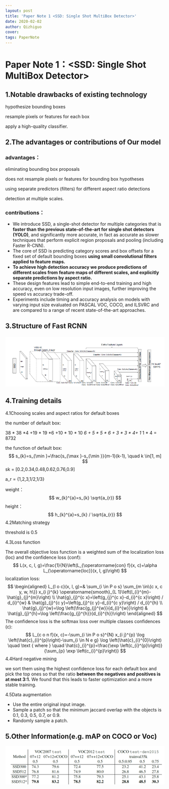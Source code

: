 ```yaml
---
layout: post
title: 'Paper Note 1 <SSD: Single Shot MultiBox Detector>'
date: 2020-02-02
author: Qizhiguo
cover: 
tags: PaperNote
---
```


# Paper Note 1：<SSD: Single Shot MultiBox Detector>

## 1.Notable drawbacks of existing technology


hypothesize bounding boxes

resample pixels or features for each box

apply a high-quality classifier.

## 2.The advantages or contributions of Our model

### **advantages：**

 eliminating bounding box proposals 

does not resample pixels or features for bounding box hypotheses

using separate predictors (filters) for different aspect ratio detections

detection at multiple scales.

### **contributions**：

- We introduce SSD, a single-shot detector for multiple categories that is **faster than**
  **the previous state-of-the-art for single shot detectors (YOLO)**, and significantly
  more accurate, in fact as accurate as slower techniques that perform explicit region
  proposals and pooling (including Faster R-CNN).
- The core of SSD is predicting category scores and box offsets for a fixed set of
  default bounding boxes **using small convolutional filters applied to feature maps.**
- **To achieve high detection accuracy we produce predictions of different scales from**
  **feature maps of different scales, and explicitly separate predictions by aspect ratio.**
- These design features lead to simple end-to-end training and high accuracy, even
  on low resolution input images, further improving the speed vs accuracy trade-off.
- Experiments include timing and accuracy analysis on models with varying input
  size evaluated on PASCAL VOC, COCO, and ILSVRC and are compared to a
  range of recent state-of-the-art approaches.

## 3.Structure of Fast RCNN

### 

![image-20200201202132544](https://raw.githubusercontent.com/Qzgfather/Qzgfather.github.io/master/assets/img/ssd-net.png)



### 

## 4.Training details

4.1Choosing scales and aspect ratios for default boxes

the number of default box:

38 * 38 *4 +19 * 19 *6 +10 * 10 * 10 *6 + 5 * 5 * 6  + 3 * 3  * 4+ 1* 1 * 4 = 8732

the function of default box:
$$
s_{k}=s_{\min }+\frac{s_{\max }-s_{\min }}{m-1}(k-1), \quad k \in[1, m]
$$
sk = [0.2,0.34,0.48,0.62,0.76,0.9]

a_r = {1,2,3,1/2,1/3} 

weight：
$$
w_{k}^{a}=s_{k} \sqrt{a_{r}}
$$
height：
$$
h_{k}^{a}=s_{k} / \sqrt{a_{r}}
$$
4.2Matching strategy

threshold is 0.5

4.3Loss function

The overall objective loss function is a weighted sum of the localization loss (loc) and the confidence loss (conf):
$$
L(x, c, l, g)=\frac{1}{N}\left(L_{\operatorname{con} f}(x, c)+\alpha L_{\operatorname{loc}}(x, l, g)\right)
$$
localization loss:
$$
\begin{aligned}
L_{l o c}(x, l, g)=& \sum_{i \in P o s} \sum_{m \in\{c x, c y, w, h\}} x_{i j}^{k} \operatorname{smooth}_{L 1}\left(l_{i}^{m}-\hat{g}_{j}^{m}\right) \\
\hat{g}_{j}^{c x}=\left(g_{j}^{c x}-d_{i}^{c x}\right) / d_{i}^{w} & \hat{g}_{j}^{c y}=\left(g_{j}^{c y}-d_{i}^{c y}\right) / d_{i}^{h} \\
\hat{g}_{j}^{w}=\log \left(\frac{g_{j}^{w}}{d_{i}^{w}}\right) & \hat{g}_{j}^{h}=\log \left(\frac{g_{j}^{h}}{d_{i}^{h}}\right)
\end{aligned}
$$
The confidence loss is the softmax loss over multiple classes confidences (c):
$$
L_{c o n f}(x, c)=-\sum_{i \in P o s}^{N} x_{i j}^{p} \log \left(\hat{c}_{i}^{p}\right)-\sum_{i \in N e g} \log \left(\hat{c}_{i}^{0}\right) \quad \text { where } \quad \hat{c}_{i}^{p}=\frac{\exp \left(c_{i}^{p}\right)}{\sum_{p} \exp \left(c_{i}^{p}\right)}
$$
4.4Hard negative mining

we sort them using the highest confidence loss for each default box and pick the top ones so that the ratio **between the negatives and positives is at most 3:1.** We found that this leads to faster optimization and a more stable training.

4.5Data augmentation

- Use the entire original input image.
- Sample a patch so that the minimum jaccard overlap with the objects is 0.1, 0.3,
  0.5, 0.7, or 0.9.
- Randomly sample a patch.

## 5.Other Information(e.g. mAP on COCO or Voc)

![image-20200201203502407](https://raw.githubusercontent.com/Qzgfather/Qzgfather.github.io/master/assets/img/ssd-map.png)
